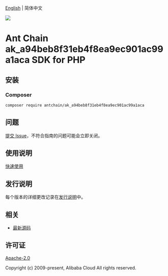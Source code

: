 [English](README.md) | 简体中文

![](https://aliyunsdk-pages.alicdn.com/icons/AlibabaCloud.svg)

# Ant Chain ak_a94beb8f31eb4f8ea9ec901ac99a1aca SDK for PHP

## 安装

### Composer

```bash
composer require antchain/ak_a94beb8f31eb4f8ea9ec901ac99a1aca
```

## 问题

[提交 Issue](https://github.com/alipay/antchain-openapi-prod-sdk/issues/new)，不符合指南的问题可能会立即关闭。

## 使用说明

[快速使用](https://github.com/alipay/antchain-openapi-prod-sdk)

## 发行说明

每个版本的详细更改记录在[发行说明](./ChangeLog.txt)中。

## 相关

* [最新源码](https://github.com/antchain-openapi-sdk-php)

## 许可证

[Apache-2.0](http://www.apache.org/licenses/LICENSE-2.0)

Copyright (c) 2009-present, Alibaba Cloud All rights reserved.

